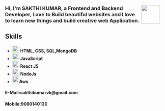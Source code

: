 <h3><img src="https://media.giphy.com/media/Z96Ax1zh5aSsHczGve/giphy.gif" width="60" align='right'>Hi, I'm SAKTHI KUMAR, a Frontend and Backend Developer, Love to Build beautiful websites and I love to learn new things and build creative web Application.<h3>
 
 
 <h2><strong>Skills<strong></h2>
 
  <ul>
    <li><img src="https://media.giphy.com/media/cUAGuLiEcTBwRfkAQq/giphy.gif" width="22"> HTML, CSS, SQL,MongoDB </li>
    <li><img src="https://media.giphy.com/media/ln7z2eWriiQAllfVcn/giphy.gif" width="22"> JavaScript </li>
    <li><img src="https://media.giphy.com/media/eNAsjO55tPbgaor7ma/giphy.gif" width="22"> React JS</li>
    <li><img src="https://media.giphy.com/media/kdFc8fubgS31b8DsVu/giphy.gif" width="22"> NodeJs</li> 
    <li><img src="https://media.giphy.com/media/7nXBJW6aiB1Zd6MMcv/giphy.gif" width="22">Aws</li>
  </ul>

  <h4>E-Mail:sakthikumarvk@gmail.com</h4>

  <h4>Mobile:9080140130</h4>

